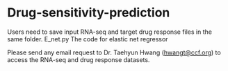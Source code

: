 # Drug-sensitivity-prediction
Users need to save input RNA-seq and target drug response files in the same folder. 
E_net.py
The code for elastic net regressor 

Please send any email request to Dr. Taehyun Hwang (hwangt@ccf.org) to access the RNA-seq and drug response datasets.
